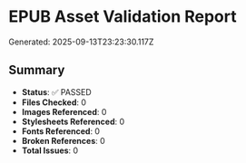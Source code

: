 # EPUB Asset Validation Report

Generated: 2025-09-13T23:23:30.117Z

## Summary

- **Status**: ✅ PASSED
- **Files Checked**: 0
- **Images Referenced**: 0
- **Stylesheets Referenced**: 0
- **Fonts Referenced**: 0
- **Broken References**: 0
- **Total Issues**: 0
